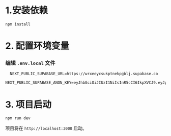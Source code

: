# 1.安装依赖
`npm install`

# 2. 配置环境变量
### 编辑 `.env.local` 文件

```
  NEXT_PUBLIC_SUPABASE_URL=https://wrxeeycsukptnekpgblj.supabase.co
  NEXT_PUBLIC_SUPABASE_ANON_KEY=eyJhbGciOiJIUzI1NiIsInR5cCI6IkpXVCJ9.eyJpc3MiOiJzdXBhYmFzZSIsInJlZiI6IndyeGVleWNzdWtwdG5la3BnYmxqIiwicm9sZSI6ImFub24iLCJpYXQiOjE3NTAwNjM2NDMsImV4cCI6MjA2NTYzOTY0M30.GHiwAA6UFtkSv3PQBcrHaq7gdS6Tj2dnaKPCWLf9_MI
```

# 3. 项目启动
` npm run dev `

项目将在 `http://localhost:3000` 启动。
